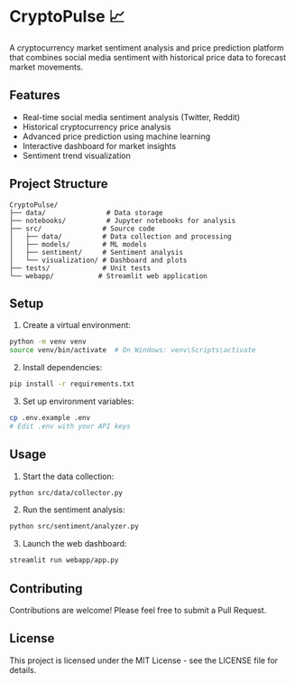 
# CryptoPulse 📈

A cryptocurrency market sentiment analysis and price prediction platform that combines social media sentiment with historical price data to forecast market movements.

## Features
- Real-time social media sentiment analysis (Twitter, Reddit)
- Historical cryptocurrency price analysis
- Advanced price prediction using machine learning
- Interactive dashboard for market insights
- Sentiment trend visualization

## Project Structure
```
CryptoPulse/
├── data/               # Data storage
├── notebooks/          # Jupyter notebooks for analysis
├── src/               # Source code
│   ├── data/          # Data collection and processing
│   ├── models/        # ML models
│   ├── sentiment/     # Sentiment analysis
│   └── visualization/ # Dashboard and plots
├── tests/             # Unit tests
└── webapp/           # Streamlit web application
```

## Setup
1. Create a virtual environment:
```bash
python -m venv venv
source venv/bin/activate  # On Windows: venv\Scripts\activate
```

2. Install dependencies:
```bash
pip install -r requirements.txt
```

3. Set up environment variables:
```bash
cp .env.example .env
# Edit .env with your API keys
```

## Usage
1. Start the data collection:
```bash
python src/data/collector.py
```

2. Run the sentiment analysis:
```bash
python src/sentiment/analyzer.py
```

3. Launch the web dashboard:
```bash
streamlit run webapp/app.py
```

## Contributing
Contributions are welcome! Please feel free to submit a Pull Request.

## License
This project is licensed under the MIT License - see the LICENSE file for details.

